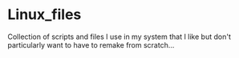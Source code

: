 # Linux_files
Collection of scripts and files I use in my system that I like but don't particularly want to have to remake from scratch...

